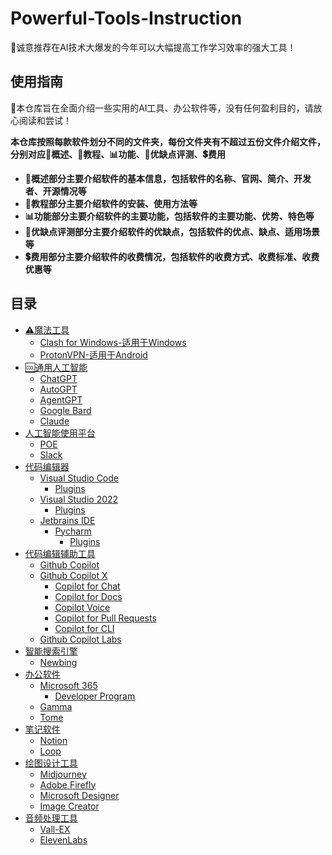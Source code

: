 # Powerful-Tools-Instruction
📢诚意推荐在AI技术大爆发的今年可以大幅提高工作学习效率的强大工具！
## 使用指南
🔔本仓库旨在全面介绍一些实用的AI工具、办公软件等，没有任何盈利目的，请放心阅读和尝试！    

**本仓库按照每款软件划分不同的文件夹，每份文件夹有不超过五份文件介绍文件，分别对应🧾概述、📝教程、📊功能、💯优缺点评测、💲费用**
* **🧾概述部分主要介绍软件的基本信息，包括软件的名称、官网、简介、开发者、开源情况等**
* **📝教程部分主要介绍软件的安装、使用方法等**
* **📊功能部分主要介绍软件的主要功能，包括软件的主要功能、优势、特色等**
* **💯优缺点评测部分主要介绍软件的优缺点，包括软件的优点、缺点、适用场景等**
* **💲费用部分主要介绍软件的收费情况，包括软件的收费方式、收费标准、收费优惠等**
## 目录
- [⚠魔法工具](https://github.com/MossDream/Powerful-Tools-Instruction/tree/main/VPN)
  - [Clash for Windows-适用于Windows](https://github.com/MossDream/Powerful-Tools-Instruction/tree/main/VPN/Clash%20for%20Windows)
  - [ProtonVPN-适用于Android](https://github.com/MossDream/Powerful-Tools-Instruction/tree/main/VPN/ProtonVPN)
- [🆒通用人工智能](https://github.com/MossDream/Powerful-Tools-Instruction/tree/main/General%20AI)
  - [ChatGPT](https://github.com/MossDream/Powerful-Tools-Instruction/tree/main/General%20AI/ChatGPT)
  - [AutoGPT](#终端)
  - [AgentGPT](#文本编辑器)
  - [Google Bard](#浏览器)
  - [Claude](#图片处理)
- [人工智能使用平台](#视频处理)
  - [POE](#音频处理)
  - [Slack](#PDF处理)
- [代码编辑器](#代码编辑器)
  - [Visual Studio Code](#文献管理)
    - [Plugins](#数据处理)
  - [Visual Studio 2022](#数据处理)
    - [Plugins](#使用指南)
  - [Jetbrains IDE](#数据可视化)
    - [Pycharm](#数据可视化)
      - [Plugins](#数据可视化)
- [代码编辑辅助工具](#数据标注)
  - [Github Copilot](#数据标注)
  - [Github Copilot X](#数据标注)
    - [Copilot for Chat](#数据标注)
    - [Copilot for Docs](#数据标注)
    - [Copilot Voice](#数据标注)
    - [Copilot for Pull Requests](#数据标注)
    - [Copilot for CLI](#数据标注)
  - [Github Copilot Labs](#数据标注)
- [智能搜索引擎](#数据标注)
  - [Newbing](#数据集管理)
- [办公软件](#模型管理)
  - [Microsoft 365](#模型转换)
    - [Developer Program](#模型压缩)
  - [Gamma](#模型量化)
  - [Tome](#模型量化)
- [笔记软件](#模型调试)
  - [Notion](#模型优化)
  - [Loop](#模型融合)
- [绘图设计工具](#模型剪枝)
  - [Midjourney](#模型量化)
  - [Adobe Firefly](#模型量化)
  - [Microsoft Designer](#模型蒸馏)
  - [Image Creator](#模型对抗)
- [音频处理工具](#模型对齐)
  - [Vall-EX](#模型对比)
  - [ElevenLabs](#模型量化)


  

